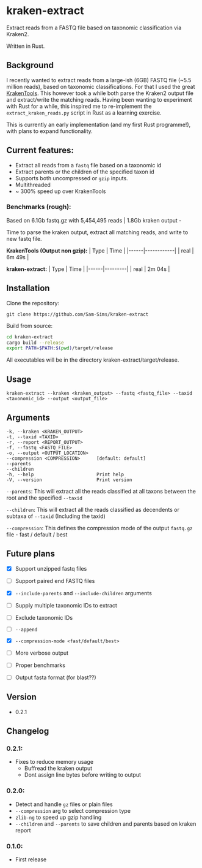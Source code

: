 # kraken-extract

Extract reads from a FASTQ file based on taxonomic classification via Kraken2.

Written in Rust.

## Background

I recently wanted to extract reads from a large-ish (6GB) FASTQ file (~5.5 million reads), based on taxonomic classifications. For that I used the great [KrakenTools](https://github.com/jenniferlu717/KrakenTools). This however took a while both parse the Kraken2 output file and extract/write the matching reads. Having been wanting to experiment with Rust for a while, this inspired me to re-implement the `extract_kraken_reads.py` script in Rust as a learning exercise.

This is currently an early implementation (and my first Rust programme!), with plans to expand functionality.

## Current features:

- Extract all reads from a `fastq` file based on a taxonomic id
- Extract parents or the children of the specified taxon id
- Supports both uncompressed or `gzip` inputs.
- Multithreaded
- ~ 300% speed up over KrakenTools 

### Benchmarks (rough):

Based on 6.1Gb fastq.gz with 5,454,495 reads | 1.8Gb kraken output - 

Time to parse the kraken output, extract all matching reads, and write to new fastq file.

**KrakenTools (Output non gzip):**
| Type | Time       |
|------|------------|
| real | 6m 49s |

**kraken-extract:**
| Type | Time    |
|------|---------|
| real | 2m 04s |

## Installation

Clone the repository:
```
git clone https://github.com/Sam-Sims/kraken-extract
```

Build from source:
```bash
cd kraken-extract
cargo build --release
export PATH=$PATH:$(pwd)/target/release
```

All executables will be in the directory kraken-extract/target/release.

## Usage

```
kraken-extract --kraken <kraken_output> --fastq <fastq_file> --taxid <taxonomic_id> --output <output_file>
```

## Arguments
```
-k, --kraken <KRAKEN_OUTPUT>            
-t, --taxid <TAXID>              
-r, --report <REPORT_OUTPUT>            
-f, --fastq <FASTQ_FILE>              
-o, --output <OUTPUT_LOCATION>            
--compression <COMPRESSION>      [default: default]
--parents                    
--children                   
-h, --help                       Print help
-V, --version                    Print version
```

`--parents`: This will extract all the reads classified at all taxons between the root and the specified `--taxid`

`--children`: This will extract all the reads classified as decendents or subtaxa of `--taxid` (Including the taxid)

`--compression`: This defines the compression mode of the output `fastq.gz` file - fast / default / best

## Future plans
- [x] Support unzipped fastq files
- [ ] Support paired end FASTQ files
- [x] `--include-parents` and `--include-children` arguments
- [ ] Supply multiple taxonomic IDs to extract
- [ ] Exclude taxonomic IDs
- [ ] `--append`
- [x] `--compression-mode <fast/default/best>`
- [ ] More verbose output
- [ ] Proper benchmarks
- [ ] Output fasta format (for blast??)


## Version
- 0.2.1

## Changelog

### 0.2.1:
- Fixes to reduce memory usage
    - Buffread the kraken output
    - Dont assign line bytes before writing to output

### 0.2.0:
- Detect and handle `gz` files or plain files
- `--compression` arg to select compression type
- `zlib-ng` to speed up gzip handling
- `--children` and `--parents` to save children and parents based on kraken report

### 0.1.0:
- First release
